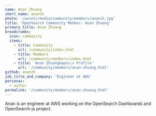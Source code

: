 ```yaml
---
name: Anan Zhuang
short_name: ananzh
photo: '/assets/media/community/members/ananzh.jpg'
title: 'OpenSearch Community Member: Anan Zhuang'
primary_title: Anan Zhuang
breadcrumbs:
  icon: community
  items:
    - title: Community
      url: /community/index.html
    - title: Members
      url: /community/members/index.html
    - title: 'Anan Zhuang&apos;s Profile'
      url: '/community/members/anan-zhuang.html'
github: ananzh
job_title_and_company: 'Engineer at AWS'
personas:
  - author
permalink: '/community/members/anan-zhuang.html'
---
```


Anan is an engineer at AWS working on the OpenSearch Dashboards and OpenSearch-js project.

